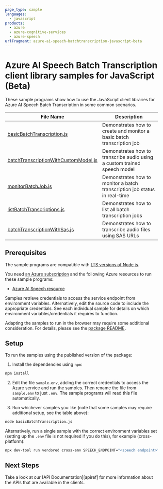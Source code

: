 ```yaml
---
page_type: sample
languages:
  - javascript
products:
  - azure
  - azure-cognitive-services
  - azure-speech
urlFragment: azure-ai-speech-batchtranscription-javascript-beta
---
```


# Azure AI Speech Batch Transcription client library samples for JavaScript (Beta)

These sample programs show how to use the JavaScript client libraries for Azure AI Speech Batch Transcription in some common scenarios.

| **File Name**                                                             | **Description**                                                           |
| ------------------------------------------------------------------------- | ------------------------------------------------------------------------- |
| [basicBatchTranscription.js][basicbatchtranscription]                     | Demonstrates how to create and monitor a basic batch transcription job    |
| [batchTranscriptionWithCustomModel.js][batchtranscriptionwithcustommodel] | Demonstrates how to transcribe audio using a custom trained speech model  |
| [monitorBatchJob.js][monitorbatchjob]                                     | Demonstrates how to monitor a batch transcription job status in real-time |
| [listBatchTranscriptions.js][listbatchtranscriptions]                     | Demonstrates how to list all batch transcription jobs                     |
| [batchTranscriptionWithSas.js][batchtranscriptionwithsas]                 | Demonstrates how to transcribe audio files using SAS URLs                 |

## Prerequisites

The sample programs are compatible with [LTS versions of Node.js](https://github.com/nodejs/release#release-schedule).

You need [an Azure subscription][freesub] and the following Azure resources to run these sample programs:

- [Azure AI Speech resource][createinstance_azureaispeechresource]

Samples retrieve credentials to access the service endpoint from environment variables. Alternatively, edit the source code to include the appropriate credentials. See each individual sample for details on which environment variables/credentials it requires to function.

Adapting the samples to run in the browser may require some additional consideration. For details, please see the [package README][package].

## Setup

To run the samples using the published version of the package:

1. Install the dependencies using `npm`:

```bash
npm install
```

2. Edit the file `sample.env`, adding the correct credentials to access the Azure service and run the samples. Then rename the file from `sample.env` to just `.env`. The sample programs will read this file automatically.

3. Run whichever samples you like (note that some samples may require additional setup, see the table above):

```bash
node basicBatchTranscription.js
```

Alternatively, run a single sample with the correct environment variables set (setting up the `.env` file is not required if you do this), for example (cross-platform):

```bash
npx dev-tool run vendored cross-env SPEECH_ENDPOINT="<speech endpoint>" SPEECH_API_KEY="<speech api key>" node basicBatchTranscription.js
```

## Next Steps

Take a look at our [API Documentation][apiref] for more information about the APIs that are available in the clients.

[basicbatchtranscription]: https://github.com/Azure/azure-sdk-for-js/blob/main/sdk/cognitiveservices/azure-ai-speech-batchtranscription/samples/v1-beta/javascript/basicBatchTranscription.js
[batchtranscriptionwithcustommodel]: https://github.com/Azure/azure-sdk-for-js/blob/main/sdk/cognitiveservices/azure-ai-speech-batchtranscription/samples/v1-beta/javascript/batchTranscriptionWithCustomModel.js
[monitorbatchjob]: https://github.com/Azure/azure-sdk-for-js/blob/main/sdk/cognitiveservices/azure-ai-speech-batchtranscription/samples/v1-beta/javascript/monitorBatchJob.js
[listbatchtranscriptions]: https://github.com/Azure/azure-sdk-for-js/blob/main/sdk/cognitiveservices/azure-ai-speech-batchtranscription/samples/v1-beta/javascript/listBatchTranscriptions.js
[batchtranscriptionwithsas]: https://github.com/Azure/azure-sdk-for-js/blob/main/sdk/cognitiveservices/azure-ai-speech-batchtranscription/samples/v1-beta/javascript/batchTranscriptionWithSas.js
[freesub]: https://azure.microsoft.com/free/
[createinstance_azureaispeechresource]: https://learn.microsoft.com/azure/ai-services/speech-service/overview#find-a-resource
[package]: https://github.com/Azure/azure-sdk-for-js/tree/main/sdk/cognitiveservices/azure-ai-speech-batchtranscription/README.md
